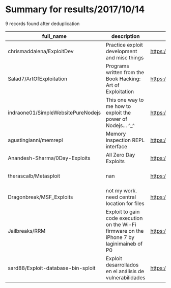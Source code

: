 
# Summary for results/2017/10/14
    
9 records found after deduplication

| full_name | description | html_url | matched_list | matched_count | pushed_at | size | stargazers_count | language | forks_count | vul_ids |
|------------------------------------|--------------------------------------------------------------------------------------------|-------------------------------------------------------|----------------------------------|-----------------|---------------------------|--------|--------------------|------------|---------------|--------------|
| chrismaddalena/ExploitDev | Practice exploit development and misc things | https://github.com/chrismaddalena/ExploitDev | ['exploit'] | 1 | 2017-10-14 18:50:54+00:00 | 18 | 7 | Python | 3 | [] |
| Salad7/ArtOfExploitation | Programs written from the Book Hacking: Art of Exploitation | https://github.com/Salad7/ArtOfExploitation | ['exploit'] | 1 | 2017-10-14 23:48:05+00:00 | 30 | 0 | C | 1 | [] |
| indraone01/SimpleWebsitePureNodejs | This one way to me how to exploit the power of Nodejs... ^_^ | https://github.com/indraone01/SimpleWebsitePureNodejs | ['exploit'] | 1 | 2017-10-14 17:26:43+00:00 | 677 | 1 | CSS | 0 | [] |
| agustingianni/memrepl | Memory inspection REPL interface | https://github.com/agustingianni/memrepl | ['exploit'] | 1 | 2017-10-14 11:16:15+00:00 | 20 | 46 | Python | 7 | [] |
| Anandesh-Sharma/0Day-Exploits | All Zero Day Exploits | https://github.com/Anandesh-Sharma/0Day-Exploits | ['0day', 'exploit'] | 2 | 2017-10-14 11:39:57+00:00 | 13 | 9 | Python | 16 | [] |
| therascalb/Metasploit | nan | https://github.com/therascalb/Metasploit | ['metasploit module OR payload'] | 1 | 2017-10-14 02:55:51+00:00 | 0 | 0 | nan | 0 | [] |
| Dragonbreak/MSF_Exploits | not my work. need central location for files | https://github.com/Dragonbreak/MSF_Exploits | ['exploit'] | 1 | 2017-10-14 04:35:38+00:00 | 171 | 0 | Python | 0 | [] |
| Jailbreaks/RRM | Exploit to gain code execution on the Wi-Fi firmware on the iPhone 7 by laginimaineb of P0 | https://github.com/Jailbreaks/RRM | ['exploit'] | 1 | 2017-10-14 08:32:42+00:00 | 2020 | 1 | C | 1 | ['GPZ-1289'] |
| sard88/Exploit-database-bin-sploit | Exploit desarrollados en el análisis de vulnerabilidades | https://github.com/sard88/Exploit-database-bin-sploit | ['exploit', 'sploit'] | 2 | 2017-10-14 22:15:18+00:00 | 201 | 0 | nan | 1 | [] |
